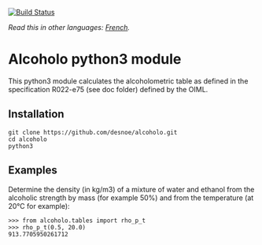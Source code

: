 [![Build Status](https://travis-ci.org/desnoe/alcoholo.svg?branch=master)](https://travis-ci.org/desnoe/alcoholo)

*Read this in other languages: [French](README.fr.md).*

# Alcoholo python3 module

This python3 module calculates the alcoholometric table as defined in the specification R022-e75 (see doc folder)
defined by the OIML.

## Installation

```
git clone https://github.com/desnoe/alcoholo.git
cd alcoholo
python3
```

## Examples

Determine the density (in kg/m3) of a mixture of water and ethanol from the alcoholic strength by mass (for example
50%) and from the temperature (at 20°C for example):

```pycon
>>> from alcoholo.tables import rho_p_t
>>> rho_p_t(0.5, 20.0)
913.7705950261712
```
